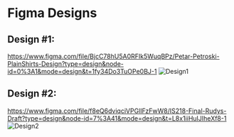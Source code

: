 # Figma Designs

## Design #1: 
https://www.figma.com/file/BjcC78hU5A0RFIk5WuqBPz/Petar-Petroski-PlainShirts-Design?type=design&node-id=0%3A1&mode=design&t=1fy34Do3TuOPe0BJ-1
![Design1](https://github.com/rudysjvidal/is218_final_project_sign_in/assets/124282175/11d20962-35a5-4ba4-b747-55ea2ace149f)


## Design #2: 
https://www.figma.com/file/f8eQ6dviqciVPGlIFzFwW8/IS218-Final-Rudys-Draft?type=design&node-id=7%3A41&mode=design&t=L8x1iiHuIJIheXf8-1
![Design2](https://github.com/rudysjvidal/is218_final_project_sign_in/assets/124282175/007bf80c-01fa-4873-9af0-d892f527b955)
